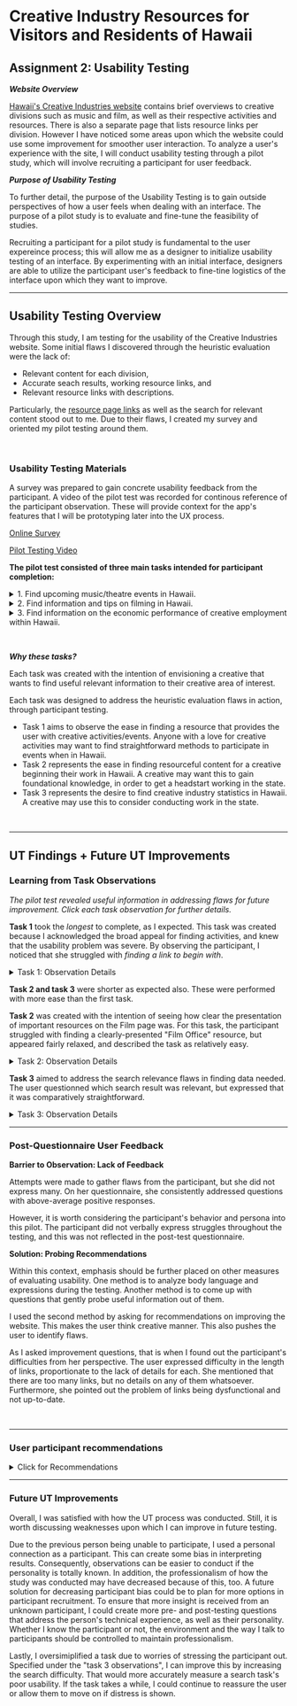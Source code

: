 # Creative Industry Resources for Visitors and Residents of Hawaii
## Assignment 2: Usability Testing
***Website Overview***

[Hawaii's Creative Industries website](https://cid.hawaii.gov/) contains brief overviews to creative divisions such as music and film, as well as their respective activities and resources. There is also a separate page that lists resource links per division. However I have noticed some areas upon which the website could use some improvement for smoother user interaction. To analyze a user's experience with the site, I will conduct usability testing through a pilot study, which will involve recruiting a participant for user feedback.

 ***Purpose of Usability Testing***

To further detail, the purpose of the Usability Testing is to gain outside perspectives of how a user feels when dealing with an interface. The purpose of a pilot study is to evaluate and fine-tune the feasibility of studies.

Recruiting a participant for a pilot study is fundamental to the user expereince process; this will allow me as a designer to initialize usability testing of an interface. By experimenting with an initial interface, designers are able to utilize the participant user's feedback to fine-tine logistics of the interface upon which they want to improve. 
 
 ______________

## Usability Testing Overview


Through this study, I am testing for the usability of the Creative Industries website. Some initial flaws I discovered through the heuristic evaluation were the lack of: 
- Relevant content for each division, 
- Accurate seach results, working resource links, and
- Relevant resource links with descriptions.

Particularly, the [resource page links](https://cid.hawaii.gov/resources-page/) as well as the search for relevant content stood out to me. Due to their flaws, I created my survey and oriented my pilot testing around them.

 &nbsp;

### **Usability Testing Materials**

A survey was prepared to gain concrete usability feedback from the participant. A video of the pilot test was recorded for continous reference of the participant observation. These will provide context for the app's features that I will be prototyping later into the UX process. 

[Online Survey](https://docs.google.com/forms/d/e/1FAIpQLSeHc4OJ6yKzuptW0ZAyBDQEhej7BByslsSsqcUp5R4WbyGRcg/viewform)

[Pilot Testing Video](https://youtu.be/mx73aik3bpc)



**The pilot test consisted of three main tasks intended for participant completion:**
<details>
  <summary> 1. Find upcoming music/theatre events in Hawaii. </summary>
    
> - Scenario: "...you are a musician that is interested in finding events in Maui. You want to find a functioning resource from the Creative Industry Hawaii site to find upcoming music/theatre events"
> - Tasks: Locate and click on a Theatre or Music resource link based in Maui, look for a "calendar" or "events" section, find an up-to-date 2021 or 2022 event  
    </details>
    
<details>
  <summary>  2. Find information and tips on filming in Hawaii.  </summary>
  
> - Scenario: "...you work in the Film industry and want to find information on how to get started in Hawaii. You want to follow the Creative Film Industry's Film Office tips"
> - Tasks: Locate Film page, locate where the Film Office resource is to be redirected, find a page with the information needed for filming in the state
  </details>
  
<details>
  <summary>
3. Find information on the economic performance of creative employment within Hawaii.
  </summary>
  
> - Scenario: "...you are interested in a career in the Creative Industry. You like Hawaii and want to look for information on how the industry employment is economically performing before deciding if you should move there for a career"
> - Tasks: Search for creative job performance, locate a link with job growth rate, find out percentage and the time period of the finding 
  
</details>


&nbsp;

***Why these tasks?***

Each task was created with the intention of envisioning a creative that wants to find useful relevant information to their creative area of interest. 

Each task was designed to address the heuristic evaluation flaws in action, through participant testing. 
- Task 1 aims to observe the ease in finding a resource that provides the user with creative activities/events. Anyone with a love for creative activities may want to find straightforward methods to participate in events when in Hawaii.
- Task 2 represents the ease in finding resourceful content for a creative beginning their work in Hawaii. A creative may want this to gain foundational knowledge, in order to get a headstart working in the state.
- Task 3 represents the desire to find creative industry statistics in Hawaii. A creative may use this to consider conducting work in the state.
 
 &nbsp;

______________

## UT Findings + Future UT Improvements
### Learning from Task Observations
*The pilot test revealed useful information in addressing flaws for future improvement. Click each task observation for further details.*

   
**Task 1** took the *longest* to complete, as I expected. This task was created because I acknowledged the broad appeal for finding activities, and knew that the usability problem was severe. By observing the participant, I noticed that she struggled with *finding a link to begin with*. 
<details>
  <summary> Task 1: Observation Details </summary>
 
  
 - Because the resource link had no details, she had to click on each to see if it was a relevant link. Then she had to see if the link even contained an event page. There was no clear detail for context as to which link was relevant to click for finding activities, let alone being updated with current events. 
- This tasks *shows* that a filter option could *greatly benefit* the user in narrowing/tailoring the resources.
- The lack of one made it harder for this user to find resources with activities. The participant had the most questions about this task as a result.
  
</details>
  
  

**Task 2 and task 3** were shorter as expected also. These were performed with more ease than the first task. 

**Task 2** was created with the intention of seeing how clear the presentation of important resources on the Film page was. For this task, the participant struggled with finding a clearly-presented "Film Office" resource, but appeared fairly relaxed, and described the task as relatively easy.

<details> <summary> Task 2: Observation Details </summary>
  
  - She unknowingly skipped past the Film Office hyperlink that was right at the top of the page. If she hadn't skipped it, she would have saved several extra minutes. Interestingly enough, she found the film page at the bottom of the page where it is more cluttered. 
  - It can be inferred that the page's lack of organized content made navigation more difficult; and that her solution was to think further into it, skimming over the more obvious hyperlink.
  - Solution? *Organize the content*, which will make resources *easier to find*.
  
  </details>

  
**Task 3** aimed to address the search relevance flaws in finding data needed. The user questionned which search result was relevant, but expressed that it was comparatively straightforward.

  <details> <summary> Task 3: Observation Details </summary>
    
  - The user appeared a bit hesitant as she scrolled through the search results. She looked over all information carefully. However, she quickly found the job growth information.
  - There was little struggle due to the specificity of instructions given. This was intentional because the search option is very poor if one does not search for unique keywords. 
  - Furthermore, if keywords are relatively broad, the search results are not organized by relevance. The relevant keywords may not even appear in the preview. 
  - I did not want to stress the participant out. Perhaps for future reference, I may make the search a bit more challenging. On the other hand, easier keywords for the search still showed me the feedback I needed through inference of body language/facial expressions.
  
  </details>
  

______________
 
  
### Post-Questionnaire User Feedback
**Barrier to Observation: Lack of Feedback**

Attempts were made to gather flaws from the participant, but she did not express many. On her questionnaire, she consistently addressed questions with above-average positive responses.

However, it is worth considering the participant's behavior and persona into this pilot. The participant did not verbally express struggles throughout the testing, and this was not reflected in the post-test questionnaire. 

**Solution: Probing Recommendations**

Within this context, emphasis should be further placed on other measures of evaluating usability. One method is to analyze body language and expressions during the testing. Another method is to come up with questions that gently probe useful information out of them.

I used the second method by asking for recommendations on improving the website. This makes the user think creative manner. This also pushes the user to identify flaws. 

As I asked improvement questions, that is when I found out the participant's difficulties from her perspective. The user expressed difficulty in the length of links, proportionate to the lack of details for each. She mentioned that there are too many links, but no details on any of them whatsoever. Furthermore, she pointed out the problem of links being dysfunctional and not up-to-date. 

&nbsp;
______________

### User participant recommendations
<details>
  <summary> Click for Recommendations </summary> 
Her recommendations were to:
  
- Reduce the resource page's links, and add details for each link instead, in order to determine if the website is worth clicking on.
  
- Ensure that links work.
  
- Make creative division pages easier to navigate; in other words, make resource links clearer, and organize the page content.
  
</details>

______________

### Future UT Improvements

Overall, I was satisfied with how the UT process was conducted. Still, it is worth discussing weaknesses upon which I can improve in future testing.

Due to the previous person being unable to participate, I used a personal connection as a participant. This can create some bias in interpreting results. Consequently, observations can be easier to conduct if the personality is totally known. In addition, the professionalism of how the study was conducted may have decreased because of this, too. A future solution for decreasing participant bias could be to plan for more options in participant recruitment. To ensure that more insight is received from an unknown participant, I could create more pre- and post-testing questions that address the person's technical experience, as well as their personality. Whether I know the participant or not, the environment and the way I talk to participants should be controlled to maintain professionalism.

Lastly, I oversimiplified a task due to worries of stressing the participant out. Specified under the "task 3 observations", I can improve this by increasing the search difficulty. That would more accurately measure a search task's poor usability. If the task takes a while, I could continue to reassure the user or allow them to move on if distress is shown.
